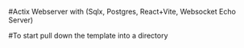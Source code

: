 #Actix Webserver with (Sqlx, Postgres, React+Vite, Websocket Echo Server)

#To start pull down the template into a directory 

